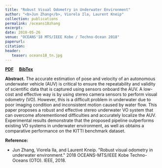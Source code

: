 ```yaml
---
title: "Robust Visual Odometry in Underwater Environment"
author: "<b>Jun Zhang</b>, Viorela Ila, Laurent Kneip"
collection: publications
permalink: /oceans18zhang
excerpt: 
date: 2018-05-26
venue: "OCEANS'18 MTS/IEEE Kobe / Techno-Ocean 2018"
paperurl: 
citation:
header:
   teaser: oceans18_tn.jpg
---
```


<a href="http://halajun.github.io/files/ocean18zhang.pdf" target="_blank"><b>PDF</b></a>&emsp;
<a href="http://halajun.github.io/files/ocean18zhang_bibtex.txt" target="_blank"><b>BibTex</b></a>


<b>Abstract.</b> The accurate estimation of pose and velocity of an autonomous underwater vehicle (AUV) is critical to ensure the repeatability and validity of scientific data that is captured using sensors onboard the AUV. A low-cost and effective way is by using stereo camera sensors to perform visual odometry (VO). However, this is a difficult problem in underwater due to poor imaging condition and inconsistent motion caused by water flow. This paper proposes a robust and effective stereo underwater VO system that can overcome aforementioned difficulties and accurately localize the AUV. Experimental results demonstrate that the proposed pipeline outperforms existing VO systems in underwater environment, as well as obtains a comparative performance on the KITTI benchmark dataset.

<b>Reference:</b>
* Jun Zhang, Viorela Ila, and Laurent Kneip. "Robust visual odometry in underwater environment." 2018 OCEANS-MTS/IEEE Kobe Techno-Oceans (OTO). IEEE, 2018.
